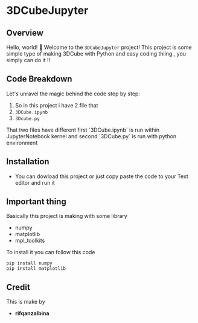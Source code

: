# 3DCubeJupyter

## Overview

Hello, world! 🌟 Welcome to the `3DCubeJupyter` project! 
This project is some simple type of making 3DCube with Python and easy coding thiing ,
you simply can do it !!

## Code Breakdown

Let's unravel the magic behind the code step by step:

1. So in this project i have 2 file that
2. `3DCube.ipynb`
3. `3Dcube.py`

<p>
That two files have different first `3DCube.ipynb` is run within JupyterNotebook kernel
and second `3DCube.py` is run with python environment
</p>

## Installation
- You can dowload this project or just copy paste the code to your Text editor and run it

## Important thing
Basically this project is making with some library
- numpy
- matplotlib
- mpl_toolkits

<p>To install it you can follow this code

`pip install numpy` <br>
`pip install matplotlib` <br>

</p>

## Credit
This is make by 
- **rifqanzalbina**
